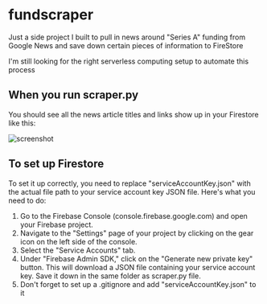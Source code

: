 # fundscraper

Just a side project I built to pull in news around "Series A" funding from Google News and save down certain pieces of information to FireStore

I'm still looking for the right serverless computing setup to automate this process

## When you run scraper.py

You should see all the news article titles and links show up in your Firestore like this:

![screenshot](https://github.com/ehp2021/zims/blob/main/screenshot1.png)

## To set up Firestore

To set it up correctly, you need to replace "serviceAccountKey.json" with the actual file path to your service account key JSON file. Here's what you need to do:

1) Go to the Firebase Console (console.firebase.google.com) and open your Firebase project.
2) Navigate to the "Settings" page of your project by clicking on the gear icon on the left side of the console.
3) Select the "Service Accounts" tab.
4) Under "Firebase Admin SDK," click on the "Generate new private key" button. This will download a JSON file containing your service account key. Save it down in the same folder as scraper.py file.
5) Don't forget to set up a .gitignore and add "serviceAccountKey.json" to it

